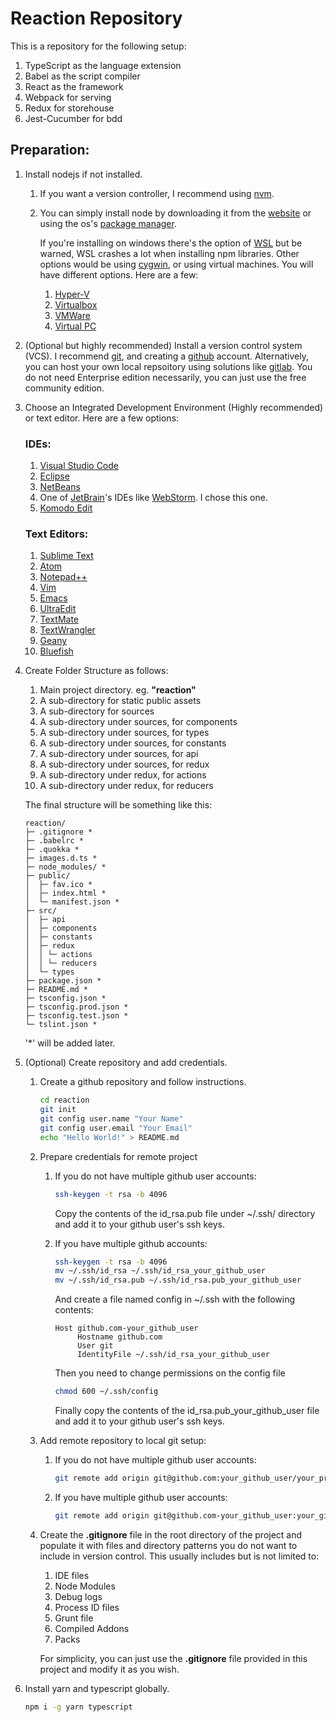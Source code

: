 # Reaction Repository

This is a repository for the following setup:

1. TypeScript as the language extension
2. Babel as the script compiler
2. React as the framework
3. Webpack for serving
4. Redux for storehouse
5. Jest-Cucumber for bdd

## Preparation:

1. Install nodejs if not installed.

   1. If you want a version controller, I recommend using [nvm](https://github.com/creationix/nvm).
  
   2. You can simply install node by downloading it from the [website](https://nodejs.org/en/download/) or using the 
      os's [package manager](https://nodejs.org/en/download/package-manager/).
          
      If you're installing on windows there's the option of 
      [WSL](https://docs.microsoft.com/en-us/windows/wsl/install-win10) but be warned, WSL crashes a lot when 
      installing npm libraries. Other options would be using [cygwin](https://cygwin.com/install.html), or using 
      virtual machines. You will have different options. Here are a few:
     
       1. [Hyper-V](https://docs.microsoft.com/en-us/virtualization/hyper-v-on-windows/quick-start/quick-create-virtual-machine)
       2. [Virtualbox](https://www.virtualbox.org/wiki/Downloads)
       3. [VMWare](https://www.vmware.com/support/ws5/doc/install_ws.html)
       4. [Virtual PC](https://www.microsoft.com/en-us/download/details.aspx?id=3702)

2. (Optional but highly recommended) Install a version control system (VCS). I recommend 
   [git](https://git-scm.com/book/en/v2/Getting-Started-Installing-Git), and creating a 
   [github](https://github.com) account. Alternatively, you can host your own local repsoitory using solutions like
   [gitlab](https://docs.gitlab.com/ce/install/). You do not need Enterprise edition necessarily, you can just use the 
   free community edition.

3. Choose an Integrated Development Environment (Highly recommended) or text editor. Here are a few options:
    
   ### IDEs:
    
    1. [Visual Studio Code](https://code.visualstudio.com/)
    2. [Eclipse](https://www.eclipse.org/ide/)
    3. [NetBeans](https://netbeans.org/downloads/8.0.2/)
    4. One of [JetBrain](https://www.jetbrains.com/)'s IDEs like [WebStorm](https://www.jetbrains.com/webstorm/). I 
       chose this one.
    5. [Komodo Edit](https://www.activestate.com/products/komodo-edit/)
    
   ### Text Editors:
   
    1.  [Sublime Text](https://www.sublimetext.com/3)
    2.  [Atom](https://atom.io/)
    3.  [Notepad++](https://notepad-plus-plus.org/download/v7.6.4.html)
    4.  [Vim](https://www.vim.org/)
    5.  [Emacs](https://www.gnu.org/software/emacs/)
    6.  [UltraEdit](http://www.ultraedit.com/?gclid=EAIaIQobChMI64fKhfms4QIVRbnACh3BZwceEAAYASAAEgKfavD_BwE)
    7.  [TextMate](https://macromates.com/download)
    8.  [TextWrangler](https://www.barebones.com/products/textwrangler/)
    9.  [Geany](https://www.geany.org/download)
    10. [Bluefish](http://bluefish.openoffice.nl/index.html)
    

4. Create Folder Structure as follows:

    1.  Main project directory. eg. **"reaction"**
    2.  A sub-directory for static public assets
    3.  A sub-directory for sources
    4.  A sub-directory under sources, for components
    5.  A sub-directory under sources, for types
    6.  A sub-directory under sources, for constants
    7.  A sub-directory under sources, for api
    8.  A sub-directory under sources, for redux
    9.  A sub-directory under redux, for actions
    10. A sub-directory under redux, for reducers
    
    The final structure will be something like this:
    
    ```Script
    reaction/
    ├─ .gitignore *
    ├─ .babelrc *
    ├─ .quokka *
    ├─ images.d.ts *
    ├─ node_modules/ *
    ├─ public/
    │  ├─ fav.ico *
    │  ├─ index.html *
    │  └─ manifest.json *
    ├─ src/
    │  ├─ api
    │  ├─ components
    │  ├─ constants
    │  ├─ redux
    │  │ └─ actions
    │  │ └─ reducers
    │  └─ types
    ├─ package.json *
    ├─ README.md *
    ├─ tsconfig.json *
    ├─ tsconfig.prod.json *
    ├─ tsconfig.test.json *
    └─ tslint.json *
    ```
    
    '*' will be added later.
    

5. (Optional) Create repository and add credentials.

    1. Create a github repository and follow instructions.
    
       ```bash
       cd reaction
       git init
       git config user.name "Your Name"
       git config user.email "Your Email"
       echo "Hello World!" > README.md
       ```

    2. Prepare credentials for remote project
    
        1. If you do not have multiple github user accounts:

           ```bash
           ssh-keygen -t rsa -b 4096
           ```
        
           Copy the contents of the id_rsa.pub file under ~/.ssh/ directory and add it to your github user's ssh keys.

        2. If you have multiple github accounts:

           ```bash
           ssh-keygen -t rsa -b 4096
           mv ~/.ssh/id_rsa ~/.ssh/id_rsa_your_github_user
           mv ~/.ssh/id_rsa.pub ~/.ssh/id_rsa.pub_your_github_user
           ```
           
           And create a file named config in ~/.ssh with the following contents:
           
           ```Script
           Host github.com-your_github_user
                Hostname github.com
                User git
                IdentityFile ~/.ssh/id_rsa_your_github_user
           ```

           Then you need to change permissions on the config file
           
           ```bash
           chmod 600 ~/.ssh/config
           ```
           
           Finally copy the contents of the id_rsa.pub_your_github_user file and add it to your github user's ssh keys.

    3. Add remote repository to local git setup:

        1. If you do not have multiple github user accounts:

           ```bash
           git remote add origin git@github.com:your_github_user/your_project_name.git
           ```

        2. If you have multiple github user accounts:

           ```bash
           git remote add origin git@github.com-your_github_user:your_github_user/your_project_name.git
           ```

    4. Create the **.gitignore** file in the root directory of the project and populate it with files and directory 
       patterns you do not want to include in version control. This usually includes but is not limited to:
        
        1. IDE files
        2. Node Modules
        3. Debug logs
        4. Process ID files
        5. Grunt file
        6. Compiled Addons
        7. Packs
        
       For simplicity, you can just use the **.gitignore** file provided in this project and modify it as you wish.

4. Install yarn and typescript globally.

   ```bash
   npm i -g yarn typescript 
   ```
